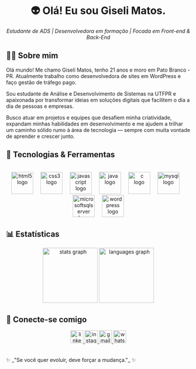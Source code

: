 <h1 align="center">👽 Olá! Eu sou Giseli Matos.</h1>

</div>
<p align="center">
  <i>Estudante de ADS | Desenvolvedora em formação | Focada em Front-end & Back-End</i>
</p>

## 👨‍💻 Sobre mim

Olá mundo! Me chamo Giseli Matos, tenho 21 anos e moro em Pato Branco - PR. Atualmente trabalho como desenvolvedora de sites em WordPress e faço gestão de tráfego pago. 

Sou estudante de Análise e Desenvolvimento de Sistemas na UTFPR e apaixonada por transformar ideias em soluções digitais que facilitem o dia a dia de pessoas e empresas.

Busco atuar em projetos e equipes que desafiem minha criatividade, expandam minhas habilidades em desenvolvimento e me ajudem a trilhar um caminho sólido rumo à área de tecnologia — sempre com muita vontade de aprender e crescer junto.

## 🚀 Tecnologias & Ferramentas
<br>
<div align="center">
  <img src="https://cdn.jsdelivr.net/gh/devicons/devicon/icons/html5/html5-original.svg" height="60" alt="html5 logo"  />
  <img width="12" />
  <img src="https://cdn.jsdelivr.net/gh/devicons/devicon/icons/css3/css3-original.svg" height="60" alt="css3 logo"  />
  <img width="12" />
  <img src="https://cdn.jsdelivr.net/gh/devicons/devicon/icons/javascript/javascript-original.svg" height="60" alt="javascript logo"  />
  <img width="12" />
  <img src="https://cdn.jsdelivr.net/gh/devicons/devicon/icons/java/java-original.svg" height="60" alt="java logo"  />
  <img width="12" />
  <img src="https://cdn.jsdelivr.net/gh/devicons/devicon/icons/c/c-original.svg" height="60" alt="c logo"  />
  <img width="12" />
  <img src="https://cdn.jsdelivr.net/gh/devicons/devicon/icons/mysql/mysql-original.svg" height="60" alt="mysql logo"  />
  <img width="12" />
  <img src="https://cdn.jsdelivr.net/gh/devicons/devicon/icons/microsoftsqlserver/microsoftsqlserver-plain.svg" height="60" alt="microsoftsqlserver logo"  />
  <img width="12" />
  <img src="https://cdn.jsdelivr.net/gh/devicons/devicon/icons/wordpress/wordpress-original.svg" height="60" alt="wordpress logo"  />
</div>

###

## 📊 Estatísticas

<div align="center">
  <img src="https://github-readme-stats.vercel.app/api?username=GiseliMatos&hide_title=false&hide_rank=false&show_icons=true&include_all_commits=true&count_private=true&disable_animations=false&theme=dracula&locale=en&hide_border=false" height="150" alt="stats graph"  />
  <img src="https://github-readme-stats.vercel.app/api/top-langs?username=GiseliMatos&locale=pt-br&hide_title=false&layout=compact&card_width=320&langs_count=5&theme=dracula&hide_border=false" height="150" alt="languages graph"  />
</div>

## 📱 Conecte-se comigo

<div align="center">
  <a href="https://www.linkedin.com/in/giseli-matos/" target="_blank">
    <img src="https://img.shields.io/static/v1?message=LinkedIn&logo=linkedin&label=&color=0077B5&logoColor=white&labelColor=&style=for-the-badge" height="35" alt="linkedin logo"  />
  </a>
  <a href="instagram.com/gisamtos_" target="_blank">
    <img src="https://img.shields.io/static/v1?message=Instagram&logo=instagram&label=&color=E4405F&logoColor=white&labelColor=&style=for-the-badge" height="35" alt="instagram logo"  />
  </a>
  <a href="mailto:giseli3690@gmail.com" target="_blank">
    <img src="https://img.shields.io/static/v1?message=Gmail&logo=gmail&label=&color=D14836&logoColor=white&labelColor=&style=for-the-badge" height="35" alt="gmail logo"  />
  </a>
  <a href="https://wa.me/5546999820356" target="_blank">
    <img src="https://img.shields.io/static/v1?message=Whatsapp&logo=whatsapp&label=&color=25D366&logoColor=white&labelColor=&style=for-the-badge" height="35" alt="whatsapp logo"  />
  </a>
</div>
<br><br>
✨ _"Se você quer evoluir, deve forçar a mudança."_ ✨

